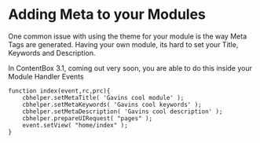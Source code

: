 # Adding Meta to your Modules

One common issue with using the theme for your module is the way Meta Tags are generated. Having your own module, its hard to set your Title, Keywords and Description.

In ContentBox 3.1, coming out very soon, you are able to do this inside your Module Handler Events

```text
function index(event,rc,prc){
    cbhelper.setMetaTitle( 'Gavins cool module' );
    cbhelper.setMetaKeywords( 'Gavins cool keywords' );
    cbhelper.setMetaDescription( 'Gavins cool description' );
    cbhelper.prepareUIRequest( "pages" );
    event.setView( "home/index" );
}
```

